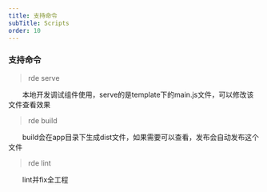 ```yaml
---
title: 支持命令
subTitle: Scripts
order: 10
---
```


### 支持命令

> rde serve

&emsp;&emsp;本地开发调试组件使用，serve的是template下的main.js文件，可以修改该文件查看效果

> rde build

&emsp;&emsp;build会在app目录下生成dist文件，如果需要可以查看，发布会自动发布这个文件

> rde lint

&emsp;&emsp;lint并fix全工程